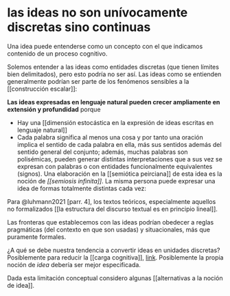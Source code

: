 # las ideas no son unívocamente discretas sino continuas
Una idea puede entenderse como un concepto con el que indicamos contenido de un proceso cognitivo.

Solemos entender a las ideas como entidades discretas (que tienen límites bien delimitados), pero esto podría no ser así. Las ideas como se entienden generalmente podrían ser parte de los fenómenos sensibles a la [[construcción escalar]]:

**Las ideas expresadas en lenguaje natural pueden crecer ampliamente en extensión y profundidad** porque

- Hay una [[dimensión estocástica en la expresión de ideas escritas en lenguaje natural]]
- Cada palabra significa al menos una cosa y por tanto una oración implica el sentido de cada palabra en ella, más sus sentidos además del sentido general del conjunto; además, muchas palabras son polisémicas, pueden generar distintas interpretaciones que a sus vez se expresan con palabras o con entidades funcionalmente equivalentes (signos). Una elaboración en la [[semiótica peirciana]] de esta idea es la noción de *[[semiosis infinita]]*.  La misma persona puede expresar una idea de formas totalmente distintas cada vez:

Para @luhmann2021 [parr. 4], los textos teóricos, especialmente aquellos no formalizados [[la estructura del discurso textual es en principio lineal]].

Las fronteras que establecemos con las ideas podrían obedecer a reglas pragmáticas (del contexto en que son usadas) y situacionales, más que puramente formales.

¿A qué se debe nuestra tendencia a convertir ideas en unidades discretas? Posiblemente para reducir la [[carga cognitiva]], [link](https://es.wikipedia.org/wiki/Teor%C3%ADa_de_la_carga_cognitiva). Posiblemente la propia noción de *idea* debería ser mejor especificada.

Dada esta limitación conceptual considero algunas [[alternativas a la noción de idea]].
